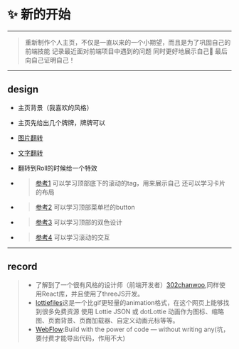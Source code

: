 # :sparkles: 新的开始

---

> 重新制作个人主页，不仅是一直以来的一个小期望，而且是为了巩固自己的前端技能
> 记录最近面对前端项目中遇到的问题
> 同时更好地展示自己:wave:
> 最后向自己证明自己！

---

## design

- 主页背景（我喜欢的风格）
- 主页先给出几个牌牌，牌牌可以
- [图片翻转](https://codesandbox.io/s/cju2d?file=/src/App.tsx)
- [文字翻转](https://codesandbox.io/s/90qj1i)
- 翻转到Roll的时候给一个特效

- > [参考1](https://sjostrandcoffee.com/)
  > 可以学习顶部底下的滚动的tag，用来展示自己
  > 还可以学习卡片的布局

- > [参考2](https://greennavis.com/)
  > 可以学习顶部菜单栏的button

- > [参考3](https://olve.tech/en)
  > 可以学习顶部的双色设计

- > [参考4](https://www.cssdesignawards.com/sites/wrangle/43488/)
  > 可以学习滚动的交互

---

## record

>- 了解到了一个很有风格的设计师（前端开发者）[302chanwoo](http://302chanwoo.com/),同样使用React库，并且使用了threeJS开发。
>- [lottiefiles](https://lottiefiles.com/)这是一个比gif更轻量的animation格式，在这个网页上能够找到很多免费资源
> 使用 Lottie JSON 或 dotLottie 动画作为图标、缩略图、页面背景、页面加载器、自定义动画光标等等。
>- [WebFlow](https://webflow.com/):Build with the power of code — without writing any(坑，要付费才能导出代码，作用不大)

